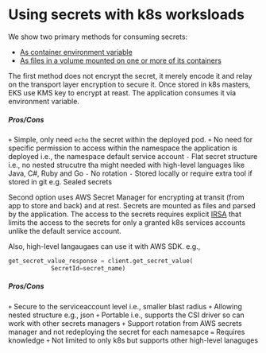 # Using secrets with k8s worksloads

We show two primary methods for consuming secrets: 
* [As container environment variable](https://kubernetes.io/docs/concepts/configuration/secret/#using-secrets-as-environment-variables)
* [As files in a volume mounted on one or more of its containers](https://kubernetes.io/docs/concepts/configuration/secret/#using-secrets-as-files-from-a-pod)

The first method does not encrypt the secret, it merely encode it and relay on the transport layer encryption to secure it. Once stored in k8s masters, EKS use KMS key to encrypt at reast. The application consumes it via environment variable. 

##### Pros/Cons 
`+` Simple, only need `echo` the secret within the deployed pod.
`+` No need for specific permission to access within the namespace the application is deployed i.e., the namespace default service account
`-` Flat secret structure i.e., no nested strucutre tha might needed with high-level languages like Java, C#, Ruby and Go
`-` No rotation 
`-` Stored locally or require extra tool if stored in git e.g. Sealed secrets

Second option uses AWS Secret Manager for encrypting at transit (from app to store and back) and at rest. Secrets are mounted as files and parsed by the application. The access to the secrets requires explicit [IRSA](https://docs.aws.amazon.com/emr/latest/EMR-on-EKS-DevelopmentGuide/setting-up-enable-IAM.html) that limits the access to the secrets for only a granted k8s services accounts unlike the default service account. 

Also, high-level langaugaes can use it with AWS SDK. e.g.,

```python
get_secret_value_response = client.get_secret_value(
            SecretId=secret_name)
```

##### Pros/Cons 
`+` Secure to the serviceaccount level i.e., smaller blast radius
`+` Allowing nested structure e.g., json
`+` Portable i.e., supports the CSI driver so can work with other secrets managers
`+` Support rotation from AWS secrets manager and not redeploying the secret for each namesapce
`=` Requires knowledge 
`+` Not limited to only k8s but supports other high-level lanaguges
